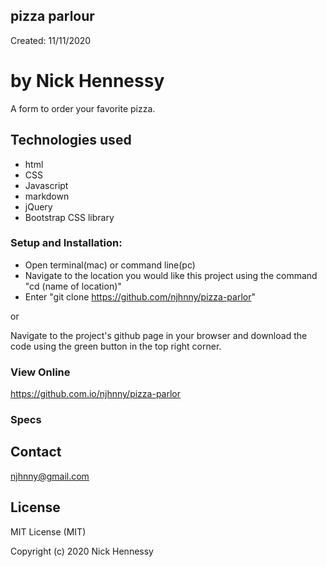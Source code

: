 ## pizza parlour
Created: 11/11/2020
# by Nick Hennessy
A form to order your favorite pizza.
## Technologies used
* html
* CSS
* Javascript
* markdown
* jQuery
* Bootstrap CSS library
### Setup and Installation:
* Open terminal(mac) or command line(pc)
* Navigate to the location you would like this project using the command "cd (name of location)"
* Enter "git clone https://github.com/njhnny/pizza-parlor"

or

Navigate to the project's github page in your browser and download the code using the green button in the top right corner.
### View Online
https://github.com.io/njhnny/pizza-parlor
### Specs
## Contact
njhnny@gmail.com
## License
MIT License (MIT)

Copyright (c) 2020 Nick Hennessy